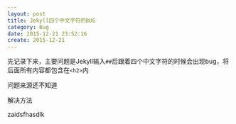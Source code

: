 ```yaml
---
layout: post
title: Jekyll四个中文字符的BUG
category: Bug
date: 2015-12-21 23:52:16
create: 2015-12-21
---
```


先记录下来，主要问题是Jekyll输入`##`后跟着四个中文字符的时候会出现bug，将后面所有内容都包含在`<h2>`内

问题来源还不知道

<!-- more -->

解决方法

zaidsfhasdlk
